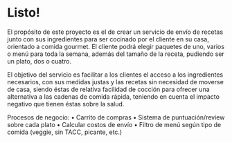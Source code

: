 # Listo!

El propósito de este proyecto es el de crear un servicio de envío de recetas junto con sus ingredientes para ser cocinado por el
cliente en su casa, orientado a comida gourmet. El cliente podrá elegir paquetes de uno,
varios o menú para toda la semana, además del tamaño de la receta, pudiendo ser un
plato, dos o cuatro.

El objetivo del servicio es facilitar a los clientes el acceso a los ingredientes necesarios,
con sus medidas justas y las recetas sin necesidad de moverse de casa, siendo éstas de
relativa facilidad de cocción para ofrecer una alternativa a las cadenas de comida rápida,
teniendo en cuenta el impacto negativo que tienen éstas sobre la salud.

Procesos de negocio:
• Carrito de compras
• Sistema de puntuación/review sobre cada plato
• Calcular costos de envío
• Filtro de menú según tipo de comida (veggie, sin TACC, picante, etc.)
